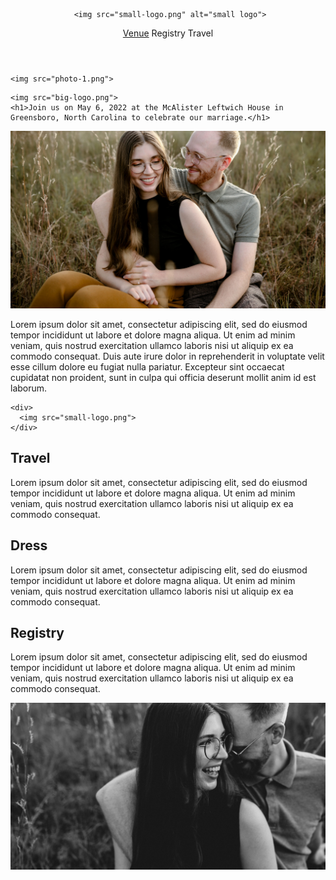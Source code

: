 <header>
   <link rel="stylesheet" href="https://use.typekit.net/nnn8war.css">
   <link rel="stylesheet" href="https://use.typekit.net/nnn8war.css">
	<link rel="stylesheet" href="https://github.com/clairenstuff/clairenstuff.github.io/blob/56fbe2e278149a5f5f770dd8ad79883b5f9eb536/main.css">
	

     <img src="small-logo.png" alt="small logo">
  
  <nav>
  	<a href=https://mcalisterleftwich.com>Venue</a>
    <a>Registry</a>
    <a>Travel</a>
  </nav>

</header>


<section class="top-section">

	<img src="photo-1.png">
  
  <div>

    <img src="big-logo.png">
  	<h1>Join us on May 6, 2022 at the McAlister Leftwich House in Greensboro, North Carolina to celebrate our marriage.</h1>

  </div>

  </section>

<section class="middle-section">

  <img src="photo-2.png">

  <div>
    <p>Lorem ipsum dolor sit amet, consectetur adipiscing elit, sed do eiusmod tempor incididunt ut labore et dolore magna aliqua. Ut enim ad minim veniam, quis nostrud exercitation ullamco laboris nisi ut aliquip ex ea commodo consequat. Duis aute irure dolor in reprehenderit in voluptate velit esse cillum dolore eu fugiat nulla pariatur. Excepteur sint occaecat cupidatat non proident, sunt in culpa qui officia deserunt mollit anim id est laborum.</p>
  </div>

</section>

  <section class="small-logo-section">

    <div>
      <img src="small-logo.png">
    </div>

  </section>

<section class="travel">
  
  <div class="h2">
    <h2> Travel </h2>
  </div>

  <div class="description">
    <p>Lorem ipsum dolor sit amet, consectetur adipiscing elit, sed do eiusmod tempor incididunt ut labore et dolore magna aliqua. Ut enim ad minim veniam, quis nostrud exercitation ullamco laboris nisi ut aliquip ex ea commodo consequat. <p>
  </div>

</section>

<section class="dress">
  
  <div class="h2">
    <h2> Dress </h2>
  </div>

  <div class="description">
    <p>Lorem ipsum dolor sit amet, consectetur adipiscing elit, sed do eiusmod tempor incididunt ut labore et dolore magna aliqua. Ut enim ad minim veniam, quis nostrud exercitation ullamco laboris nisi ut aliquip ex ea commodo consequat. <p>
  </div>

</section>

<section class="registry">
  
  <div class="h2">
    <h2> Registry </h2>
  </div>

  <div class="description">
    <p>Lorem ipsum dolor sit amet, consectetur adipiscing elit, sed do eiusmod tempor incididunt ut labore et dolore magna aliqua. Ut enim ad minim veniam, quis nostrud exercitation ullamco laboris nisi ut aliquip ex ea commodo consequat. <p>
  </div>

</section>

<section class="bottom-photo">

  <img src="photo-3.png">

</section>
